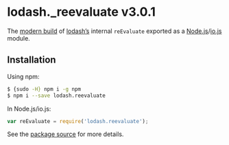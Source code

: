 # lodash._reevaluate v3.0.1

The [modern build](https://github.com/lodash/lodash/wiki/Build-Differences) of [lodash’s](https://lodash.com/) internal `reEvaluate` exported as a [Node.js](http://nodejs.org/)/[io.js](https://iojs.org/) module.

## Installation

Using npm:

```bash
$ {sudo -H} npm i -g npm
$ npm i --save lodash.reevaluate
```

In Node.js/io.js:

```js
var reEvaluate = require('lodash.reevaluate');
```

See the [package source](https://github.com/lodash/lodash/blob/3.0.1-npm-packages/lodash.reevaluate) for more details.
